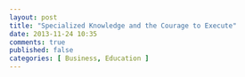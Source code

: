 ```yaml
---
layout: post
title: "Specialized Knowledge and the Courage to Execute"
date: 2013-11-24 10:35
comments: true
published: false
categories: [ Business, Education ]
---
```


